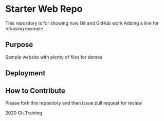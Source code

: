 # Starter Web Repo

This repository is for showing how Git and GitHub work
Adding a line for rebasing example

## Purpose

Sample website with plenty of files for demos

## Deployment


## How to Contribute
Please fork this repository and then issue pull request for review

2020 Git.Training